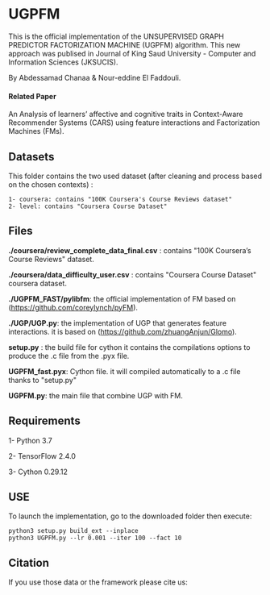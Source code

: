 # UGPFM

This is the official implementation of the UNSUPERVISED GRAPH PREDICTOR FACTORIZATION MACHINE (UGPFM) algorithm. This new approach was publised in Journal of King Saud University - Computer and Information Sciences (JKSUCIS).

By Abdessamad Chanaa & Nour-eddine El Faddouli.

#### Related Paper

An Analysis of learners’ affective and cognitive traits in Context-Aware Recommender Systems (CARS) using feature interactions and Factorization Machines (FMs).

## Datasets

This folder contains the two used dataset (after cleaning and process based on the chosen contexts) : 

	1- coursera: contains "100K Coursera's Course Reviews dataset"
	2- level: contains "Coursera Course Dataset"
  
## Files

**./coursera/review_complete_data_final.csv** : contains "100K Coursera’s Course Reviews" dataset.

**./coursera/data_difficulty_user.csv** : contains "Coursera Course Dataset" coursera dataset.

**./UGPFM_FAST/pylibfm**: the official implementation of FM based on (https://github.com/coreylynch/pyFM).

**./UGP/UGP.py**: the implementation of UGP that generates feature interactions. it is based on (https://github.com/zhuangAnjun/Glomo).

**setup.py** : the build file for cython it contains the compilations options to produce the .c file from the .pyx file.

**UGPFM_fast.pyx**: Cython file. it will compiled automatically to a .c file thanks to "setup.py"

**UGPFM.py**: the main file that combine UGP with FM.


## Requirements

1- Python 3.7 

2- TensorFlow 2.4.0

3- Cython 0.29.12

## USE

To launch the implementation, go to the downloaded folder then execute:

	python3 setup.py build_ext --inplace
	python3 UGPFM.py --lr 0.001 --iter 100 --fact 10
 
## Citation

If you use those data or the framework please cite us:


